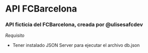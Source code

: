 # API FCBarcelona

### API ficticia del FCBarcelona, creada por @ulisesafcdev

*Requisito*
- Tener instalado JSON Server para ejecutar el archivo db.json